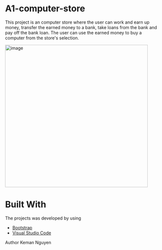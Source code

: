 # A1-computer-store

This project is an computer store where the user can work and earn up money, 
transfer the earned money to a bank, take loans from the bank and pay off the bank loan.
The user can use the earned money to buy a computer from the store's selection.

<img width="463" alt="image" src="https://user-images.githubusercontent.com/62680940/212686000-66535e36-274f-4b54-91c5-07ad425b6415.png">

# Built With
The projects was developed by using 
* [Bootstrap](https://getbootstrap.com/)
* [Visual Studio Code](https://code.visualstudio.com/)

Author Keman Nguyen
